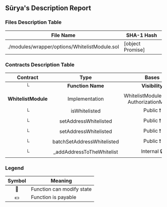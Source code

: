 ## Sūrya's Description Report

### Files Description Table


|  File Name  |  SHA-1 Hash  |
|-------------|--------------|
| ./modules/wrapper/options/WhitelistModule.sol | [object Promise] |


### Contracts Description Table


|  Contract  |         Type        |       Bases      |                  |                 |
|:----------:|:-------------------:|:----------------:|:----------------:|:---------------:|
|     └      |  **Function Name**  |  **Visibility**  |  **Mutability**  |  **Modifiers**  |
||||||
| **WhitelistModule** | Implementation | WhitelistModuleInternal, AuthorizationModule |||
| └ | isWhitelisted | Public ❗️ |   |NO❗️ |
| └ | setAddressWhitelisted | Public ❗️ | 🛑  | onlyRole |
| └ | setAddressWhitelisted | Public ❗️ | 🛑  | onlyRole |
| └ | batchSetAddressWhitelisted | Public ❗️ | 🛑  | onlyRole |
| └ | _addAddressToTheWhitelist | Internal 🔒 | 🛑  | |


### Legend

|  Symbol  |  Meaning  |
|:--------:|-----------|
|    🛑    | Function can modify state |
|    💵    | Function is payable |
